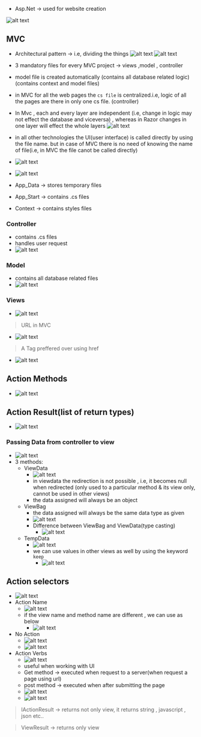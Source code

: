 - Asp.Net -> used for website creation

![alt text](image-102.png)

## MVC

- Architectural pattern -> i.e, dividing the things
  ![alt text](image-103.png)
  ![alt text](image-105.png)

- 3 mandatory files for every MVC project -> views ,model , controller
- model file is created automatically (contains all database related logic)(contains context and model files)
- in MVC for all the web pages the `cs file` is centralized.i.e, logic of all the pages are there in only one cs file. (controller)
- In Mvc , each and every layer are independent (i.e, change in logic may not effect the database and viceversa) , whereas in Razor changes in one layer will effect the whole layers
  ![alt text](image-104.png)
- in all other technologies the UI(user interface) is called directly by using the file name. but in case of MVC there is no need of knowing the name of file(i.e, in MVC the file canot be called directly)
- ![alt text](image-106.png)
- ![alt text](image-107.png)
- App_Data -> stores temporary files
- App_Start -> contains .cs files
- Context -> contains styles files

### Controller

- contains .cs files
- handles user request
- ![alt text](image-108.png)

### Model

- contains all database related files
- ![alt text](image-109.png)

### Views

- ![alt text](image-110.png)

> URL in MVC

- ![alt text](image-111.png)

> A Tag preffered over using href

- ![alt text](image-112.png)

## Action Methods

- ![alt text](image-113.png)

## Action Result(list of return types)

- ![alt text](image-114.png)

### Passing Data from controller to view

- ![alt text](image-115.png)
- 3 methods:
  - ViewData
    - ![alt text](image-116.png)
    - in viewdata the redirection is not possible , i.e, it becomes null when redirected (only used to a particular method & its view only, cannot be used in other views)
    - the data assigned will always be an object
  - ViewBag
    - the data assigned will always be the same data type as given
    - ![alt text](image-117.png)
    - Difference between ViewBag and ViewData(type casting)
      - ![alt text](image-118.png)
  - TempData
    - ![alt text](image-119.png)
    - we can use values in other views as well by using the keyword `keep`
      - ![alt text](image-121.png)

## Action selectors

- ![alt text](image-122.png)
- Action Name
  - ![alt text](image-123.png)
  - if the view name and method name are different , we can use as below
    - ![alt text](image-124.png)
- No Action
  - ![alt text](image-125.png)
  - ![alt text](image-126.png)
- Action Verbs
  - ![alt text](image-127.png)
  - useful when working with UI
  - Get method -> executed when request to a server(when request a page using url)
  - post method -> executed when after submitting the page
  - ![alt text](image-129.png)
  - ![alt text](image-128.png)

> IActionResult -> returns not only view, it returns string , javascript , json etc..

> ViewResult -> returns only view
